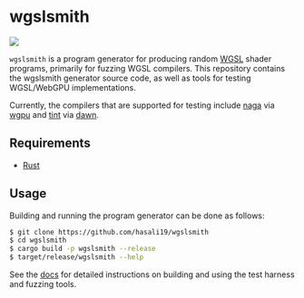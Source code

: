 # wgslsmith

[![](https://img.shields.io/badge/rust-1.56%2B-orange.svg)](https://rust-lang.org)

`wgslsmith` is a program generator for producing random [WGSL](https://www.w3.org/TR/WGSL/) shader programs, primarily for fuzzing WGSL compilers. This repository contains the wgslsmith generator source code, as well as tools for testing WGSL/WebGPU implementations.

Currently, the compilers that are supported for testing include [naga](https://github.com/gfx-rs/naga) via [wgpu](https://github.com/gfx-rs/wgpu) and [tint](https://dawn.googlesource.com/tint) via [dawn](https://dawn.googlesource.com/dawn).

## Requirements

- [Rust](https://rustup.rs/)

## Usage

Building and running the program generator can be done as follows:

```sh
$ git clone https://github.com/hasali19/wgslsmith
$ cd wgslsmith
$ cargo build -p wgslsmith --release
$ target/release/wgslsmith --help
```

See the [docs](https://wgslsmith.github.io/) for detailed instructions on building and using the test harness and fuzzing tools.

